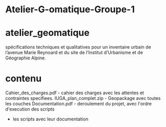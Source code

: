 # Atelier-G-omatique-Groupe-1


# atelier_geomatique
spécifications techniques et qualitatives pour un inventaire urbain de l’avenue Marie Reynoard et du site de l’Institut d’Urbanisme et de Géographie Alpine.

# contenu
Cahier_des_charges.pdf - cahier des charges avec les attentes et contraintes specifiees. 
IUGA_plan_complet.zip - Geopackage avec toutes les couches
Documentation.pdf - deroulement du projet, avec l'ordre d'execution des scripts
+ les scripts avec leur documentation
